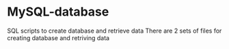 # MySQL-database
SQL scripts to create database and retrieve data 
There are 2 sets of files for creating database and retriving data
